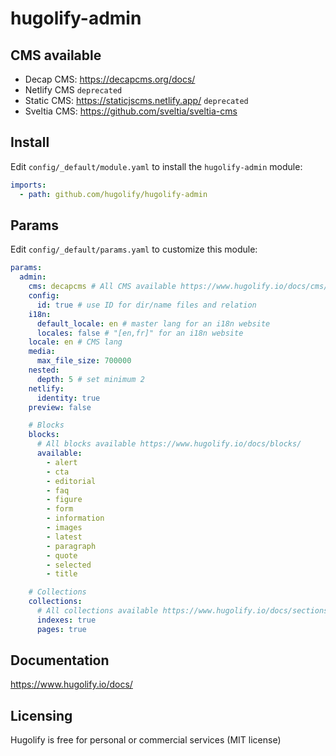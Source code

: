 # hugolify-admin

## CMS available
- Decap CMS: https://decapcms.org/docs/
- Netlify CMS `deprecated`
- Static CMS: https://staticjscms.netlify.app/ `deprecated`
- Sveltia CMS: https://github.com/sveltia/sveltia-cms

## Install

Edit `config/_default/module.yaml` to install the `hugolify-admin` module:

```yml
imports:
  - path: github.com/hugolify/hugolify-admin
```

## Params

Edit `config/_default/params.yaml` to customize this module:

```yml
params:
  admin:
    cms: decapcms # All CMS available https://www.hugolify.io/docs/cms/
    config:
      id: true # use ID for dir/name files and relation 
    i18n:
      default_locale: en # master lang for an i18n website 
      locales: false # "[en,fr]" for an i18n website
    locale: en # CMS lang
    media:
      max_file_size: 700000
    nested:
      depth: 5 # set minimum 2
    netlify:
      identity: true
    preview: false

    # Blocks
    blocks:
      # All blocks available https://www.hugolify.io/docs/blocks/
      available:
        - alert
        - cta
        - editorial
        - faq
        - figure
        - form
        - information
        - images
        - latest
        - paragraph
        - quote
        - selected
        - title

    # Collections
    collections:
      # All collections available https://www.hugolify.io/docs/sections/
      indexes: true
      pages: true
```

## Documentation

https://www.hugolify.io/docs/

## Licensing

Hugolify is free for personal or commercial services (MIT license)
